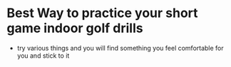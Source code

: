 # Best Way to practice your short game indoor golf drills
* try various things and you will find something you feel comfortable for you and stick to it
